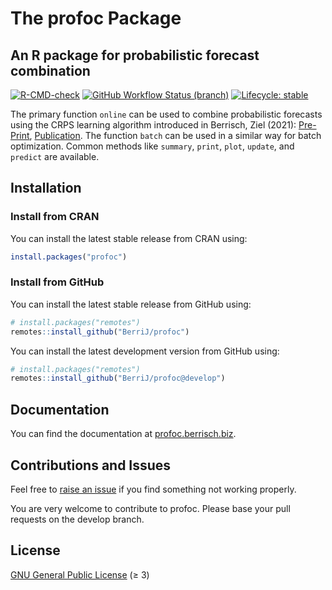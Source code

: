 
# The profoc Package

An R package for probabilistic forecast combination
------------

<!-- badges: start -->
[![R-CMD-check](https://img.shields.io/github/actions/workflow/status/berrij/profoc/R-CMD-check.yaml?&style=for-the-badge)](https://github.com/BerriJ/profoc/actions/workflows/R-CMD-check.yaml)
[![GitHub Workflow Status (branch)](https://img.shields.io/github/actions/workflow/status/berrij/profoc/pkgdown.yaml?label=Documentation&style=for-the-badge)](https://profoc.berrisch.biz/)
[![Lifecycle: stable](https://img.shields.io/badge/Lifecycle-stable-brightgreen?style=for-the-badge)](https://lifecycle.r-lib.org/articles/stages.html#stable)
<!-- badges: end -->

The primary function `online` can be used to combine probabilistic forecasts using the CRPS learning algorithm introduced in Berrisch, Ziel (2021): [Pre-Print](https://arxiv.org/pdf/2102.00968.pdf), [Publication](https://doi.org/10.1016/j.jeconom.2021.11.008).
The function `batch` can be used in a similar way for batch optimization. Common methods like `summary`, `print`, `plot`, `update`, and `predict` are available.

Installation
------------

### Install from CRAN

You can install the latest stable release from CRAN using:

``` r
install.packages("profoc")
```

### Install from GitHub

You can install the latest stable release from GitHub using:

``` r
# install.packages("remotes")
remotes::install_github("BerriJ/profoc")
```

You can install the latest development version from GitHub using:

``` r
# install.packages("remotes")
remotes::install_github("BerriJ/profoc@develop")
```

## Documentation

You can find the documentation at [profoc.berrisch.biz](https://profoc.berrisch.biz/).

## Contributions and Issues

Feel free to [raise an issue](https://github.com/BerriJ/profoc/issues/new) if you find something not working properly.

You are very welcome to contribute to profoc. Please base your pull requests on the develop branch.

## License

[GNU General Public License](https://www.gnu.org/licenses/) (≥ 3)
